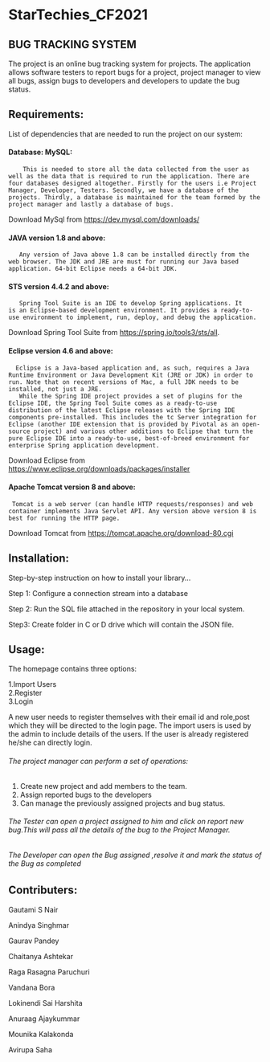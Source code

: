 # StarTechies_CF2021
## BUG TRACKING SYSTEM
The project is an online bug tracking system for projects. The application allows software testers to report bugs for a project, project manager to view all bugs, assign bugs to developers and developers to update the bug status.


## Requirements:
List of dependencies that are needed to run the project on our system:

#### Database: MySQL:

        This is needed to store all the data collected from the user as well as the data that is required to run the application. There are four databases designed altogether. Firstly for the users i.e Project Manager, Developer, Testers. Secondly, we have a database of the projects. Thirdly, a database is maintained for the team formed by the project manager and lastly a database of bugs.
Download MySql from https://dev.mysql.com/downloads/

 
#### JAVA version 1.8 and above:

       Any version of Java above 1.8 can be installed directly from the web browser. The JDK and JRE are must for running our Java based application. 64-bit Eclipse needs a 64-bit JDK.


#### STS version 4.4.2 and above:

       Spring Tool Suite is an IDE to develop Spring applications. It is an Eclipse-based development environment. It provides a ready-to-use environment to implement, run, deploy, and debug the application.
Download Spring Tool Suite from https://spring.io/tools3/sts/all.

#### Eclipse version 4.6 and above:
       
      Eclipse is a Java-based application and, as such, requires a Java Runtime Environment or Java Development Kit (JRE or JDK) in order to run. Note that on recent versions of Mac, a full JDK needs to be installed, not just a JRE.
       While the Spring IDE project provides a set of plugins for the Eclipse IDE, the Spring Tool Suite comes as a ready-to-use distribution of the latest Eclipse releases with the Spring IDE components pre-installed. This includes the tc Server integration for Eclipse (another IDE extension that is provided by Pivotal as an open-source project) and various other additions to Eclipse that turn the pure Eclipse IDE into a ready-to-use, best-of-breed environment for enterprise Spring application development.
Download Eclipse from https://www.eclipse.org/downloads/packages/installer


#### Apache Tomcat version 8 and above:
  
     Tomcat is a web server (can handle HTTP requests/responses) and web container implements Java Servlet API. Any version above version 8 is best for running the HTTP page.
Download Tomcat from https://tomcat.apache.org/download-80.cgi
     



## Installation:
Step-by-step instruction on how to install your library…

Step 1: Configure a connection stream into a database

Step 2: Run the SQL file attached in the repository in your local system.

Step3: Create folder in C or D drive which will contain the JSON file.

## Usage:
The homepage contains three options:

1.Import Users  
2.Register  
3.Login

A new user needs to register themselves with their email id  and role,post which they will be directed to the login page.
The import users is used by the admin to include details of the users.
If the user is already registered he/she can directly login.

###### The project manager can perform a set of operations:

   1. Create new project and add members to the team.   
   2. Assign reported bugs to the developers
   3. Can manage the previously assigned projects and bug status.

###### The Tester can open a project assigned to him and click on report new bug.This will pass all the details of the bug to the Project Manager.

###### The Developer can open the Bug assigned ,resolve it and mark the status of the Bug as completed                   

## Contributers:
Gautami S Nair

Anindya Singhmar

Gaurav Pandey

Chaitanya Ashtekar

Raga Rasagna Paruchuri

Vandana Bora

Lokinendi Sai Harshita

Anuraag Ajaykummar

Mounika Kalakonda

Avirupa Saha
